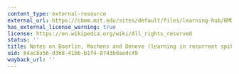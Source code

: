 ```yaml
---
content_type: external-resource
external_url: https://cbmm.mit.edu/sites/default/files/learning-hub/BMDNotes2.pdf
has_external_license_warning: true
license: https://en.wikipedia.org/wiki/All_rights_reserved
status: ''
title: Notes on Boerlin, Machens and Deneve (learning in recurrent spiking network)
uid: 84ac8a56-d368-41bb-b1f4-8743bdaedc49
wayback_url: ''
---
```

